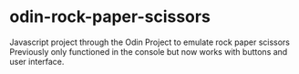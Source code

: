 # odin-rock-paper-scissors
Javascript project through the Odin Project to emulate rock paper scissors
Previously only functioned in the console but now works with buttons and user interface.
